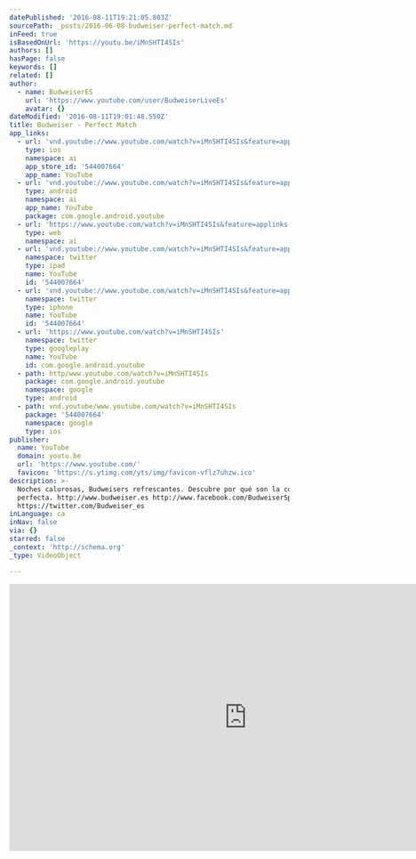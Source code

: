 ```yaml
---
datePublished: '2016-08-11T19:21:05.803Z'
sourcePath: _posts/2016-06-08-budweiser-perfect-match.md
inFeed: true
isBasedOnUrl: 'https://youtu.be/iMnSHTI4SIs'
authors: []
hasPage: false
keywords: []
related: []
author:
  - name: BudweiserES
    url: 'https://www.youtube.com/user/BudweiserLiveEs'
    avatar: {}
dateModified: '2016-08-11T19:01:48.550Z'
title: Budweiser - Perfect Match
app_links:
  - url: 'vnd.youtube://www.youtube.com/watch?v=iMnSHTI4SIs&feature=applinks'
    type: ios
    namespace: ai
    app_store_id: '544007664'
    app_name: YouTube
  - url: 'vnd.youtube://www.youtube.com/watch?v=iMnSHTI4SIs&feature=applinks'
    type: android
    namespace: ai
    app_name: YouTube
    package: com.google.android.youtube
  - url: 'https://www.youtube.com/watch?v=iMnSHTI4SIs&feature=applinks'
    type: web
    namespace: ai
  - url: 'vnd.youtube://www.youtube.com/watch?v=iMnSHTI4SIs&feature=applinks'
    namespace: twitter
    type: ipad
    name: YouTube
    id: '544007664'
  - url: 'vnd.youtube://www.youtube.com/watch?v=iMnSHTI4SIs&feature=applinks'
    namespace: twitter
    type: iphone
    name: YouTube
    id: '544007664'
  - url: 'https://www.youtube.com/watch?v=iMnSHTI4SIs'
    namespace: twitter
    type: googleplay
    name: YouTube
    id: com.google.android.youtube
  - path: http/www.youtube.com/watch?v=iMnSHTI4SIs
    package: com.google.android.youtube
    namespace: google
    type: android
  - path: vnd.youtube/www.youtube.com/watch?v=iMnSHTI4SIs
    package: '544007664'
    namespace: google
    type: ios
publisher:
  name: YouTube
  domain: youtu.be
  url: 'https://www.youtube.com/'
  favicon: 'https://s.ytimg.com/yts/img/favicon-vflz7uhzw.ico'
description: >-
  Noches calurosas, Budweisers refrescantes. Descubre por qué son la combinación
  perfecta. http://www.budweiser.es http://www.facebook.com/BudweiserSpain
  https://twitter.com/Budweiser_es
inLanguage: ca
inNav: false
via: {}
starred: false
_context: 'http://schema.org'
_type: VideoObject

---
```

<iframe src="https://cdn.embedly.com/widgets/media.html?src=https%3A%2F%2Fwww.youtube.com%2Fembed%2FiMnSHTI4SIs%3Ffeature%3Doembed&amp;url=http%3A%2F%2Fwww.youtube.com%2Fwatch%3Fv%3DiMnSHTI4SIs&amp;image=https%3A%2F%2Fi.ytimg.com%2Fvi%2FiMnSHTI4SIs%2Fhqdefault.jpg&amp;key=b7d04c9b404c499eba89ee7072e1c4f7&amp;type=text%2Fhtml&amp;schema=youtube" width="854" height="480" scrolling="no" frameborder="0" allowfullscreen="" style=""></iframe>
